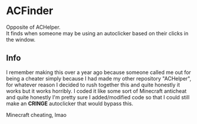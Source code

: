 # ACFinder
Opposite of ACHelper.  
It finds when someone may be using an autoclicker based on their clicks in the window.  

## Info ##
I remember making this over a year ago because someone called me out for being a cheater simply because I had made my other repository "ACHelper", for whatever reason I decided to rush together this and quite honestly it works but it works horribly. I coded it like some sort of Minecraft anticheat and quite honestly I'm pretty sure I added/modified code so that I could still make an **CRINGE** autoclicker that would bypass this.

Minecraft cheating, lmao
